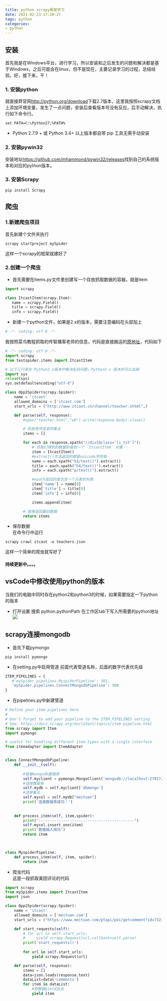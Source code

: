 ```yaml
---
title: python scrapy框架学习
date: 2021-02-23 17:20:27
tags: python
categories:
- python
---
```

## 安装
首先我是在Windows平台，进行学习，所以安装和之后发生的问题和解决都是基于Windows，之后可能会在linux，但不是现在，主要记录学习的过程，总结经验。好，接下来，干！
### 1. 安装python
就直接莽官网<http://python.org/download>下载2.7版本，这里我按照scrapy文档上添加环境变量，发生了一点问题，安装后查看版本号没有反应，后手动解决，执行如下命令行。
```
set PATH=C:\Python27;%PATH%
```
* Python 2.7.9 + 或 Python 3.4+ 以上版本都自带 pip 工具无需手动安装
### 2. 安装pywin32
安装地址<https://github.com/mhammond/pywin32/releases>找到自己的系统版本和对应的python版本。
### 3. 安装Scrapy
```
pip install Scrapy
```
## 爬虫
### 1.新建爬虫项目
首先新建个文件夹执行
```
scrapy startproject mySpider
```
这样一个scrapy的框架就建好了

### 2.创建一个爬虫
* 首先需要在items.py文件里创建写一个存放抓取数据的容器，就是item
```py
import scrapy

class ItcastItem(scrapy.Item):
   name = scrapy.Field()
   title = scrapy.Field()
   info = scrapy.Field()
```
* 新建一个python文件，如果是2.x的版本，需要注意编码在头部加上
``` py
# -*- coding: utf-8 -*-
```
我按照菜鸟教程抓取的传智播客老师的信息，代码是直接搬运的[原地址](https://www.runoob.com/w3cnote/scrapy-detail.html)，代码如下
```py
# -*- coding: utf-8 -*-
import scrapy
from testspider.items import ItcastItem

# 以下三行是在 Python2.x版本中解决乱码问题，Python3.x 版本的可以去掉
import sys
reload(sys)
sys.setdefaultencoding("utf-8")

class Opp2Spider(scrapy.Spider):
    name = 'itcast'
    allowed_domains = ['itcast.com']
    start_urls = ("http://www.itcast.cn/channel/teacher.shtml",)

    def parse(self, response):
        #open("teacher.html","wb").write(response.body).close()

        # 存放老师信息的集合
        items = []

        for each in response.xpath("//div[@class='li_txt']"):
            # 将我们得到的数据封装到一个 `ItcastItem` 对象
            item = ItcastItem()
            #extract()方法返回的都是unicode字符串
            name = each.xpath("h3/text()").extract()
            title = each.xpath("h4/text()").extract()
            info = each.xpath("p/text()").extract()

            #xpath返回的是包含一个元素的列表
            item['name'] = name[0]
            item['title'] = title[0]
            item['info'] = info[0]

            items.append(item)

        # 直接返回最后数据
        return items
```
* 保存数据  
在命令行中运行
```
scrapy crawl itcast -o teachers.json
```
这样一个简单的爬虫就写好了
#### 持续更新中。。。。
## vsCode中修改使用python的版本
当我们的电脑中同时存在python2和python3的时候，如果需要指定一下python的版本
* 打开设置
搜索 python.pythonPath 在工作区tab下写入所需要的python地址
![](/images/1622878155(1).png)
## scrapy连接mongodb
* 首先下载pymongo
```
pip install pymongo
```
* 在setting.py中启用管道
前面代表管道名称，后面的数字代表优先级
```python
ITEM_PIPELINES = {
   #'mySpider.pipelines.MyspiderPipeline': 301,
   'mySpider.pipelines.ConnectMongodbPipeline': 300
}
```
* 在pipelines.py中新建管道
```python
# Define your item pipelines here
#
# Don't forget to add your pipeline to the ITEM_PIPELINES setting
# See: https://docs.scrapy.org/en/latest/topics/item-pipeline.html
from scrapy import Item
import pymongo

# useful for handling different item types with a single interface
from itemadapter import ItemAdapter


class ConnectMongodbPipeline:
    def __init__(self):
       
        #链接mongodb数据库
        self.myclient = pymongo.MongoClient('mongodb://localhost:27017/')
        #选择数据库
        self.mydb = self.myclient['dbmongo']
        #选择集合
        self.mycol = self.mydb["meituan"]
        print('连接数据库成功！')
        
    
    def process_item(self, item,spider):
        print("-------------------------------------------")
        self.mycol.insert_one(item)
        print('数据插入成功')
        return item
     


class MyspiderPipeline:
    def process_item(self, item, spider):
        return item

```
* 爬虫代码   
这是一段抓取美团评论的代码
```python
import scrapy
from mySpider.items import ItcastItem
import json

class Opp2Spider(scrapy.Spider):
    name = 'itcast'
    allowed_domains = ['meituan.com']
    start_urls = ("https://www.meituan.com/ptapi/poi/getcomment?id=732340487&offset=0&pageSize=10&mode=0&sortType=1", )

    def start_requests(self):
        # for url in self.start_urls:
        #     yield scrapy.Request(url,callback=self.parse)
        print('start_requests()')
     
        for url in self.start_urls:
            yield scrapy.Request(url)

    def parse(self, response):
        items = []
        data=json.loads(response.text)
        dataList=data['comments']
        for item in dataList:
            #把数据yield出去
            yield item
```
